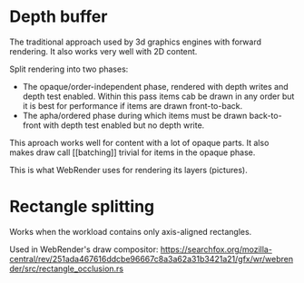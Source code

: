 
# Depth buffer

The traditional approach used by 3d graphics engines with forward rendering. It also works very well with 2D content. 

Split rendering into two phases:
- The opaque/order-independent phase, rendered with depth writes and depth test enabled. Within this pass items cab be drawn in any order but it is best for performance if items are drawn front-to-back.
- The apha/ordered phase during which items must be drawn back-to-front with depth test enabled but no depth write.

This aproach works well for content with a lot of opaque parts.  It also makes draw call [[batching]] trivial for items in the opaque phase.

This is what WebRender uses for rendering its layers (pictures).

# Rectangle splitting

Works when the workload contains only axis-aligned rectangles.

Used in WebRender's draw compositor: https://searchfox.org/mozilla-central/rev/251ada467616ddcbe96667c8a3a62a31b3421a21/gfx/wr/webrender/src/rectangle_occlusion.rs